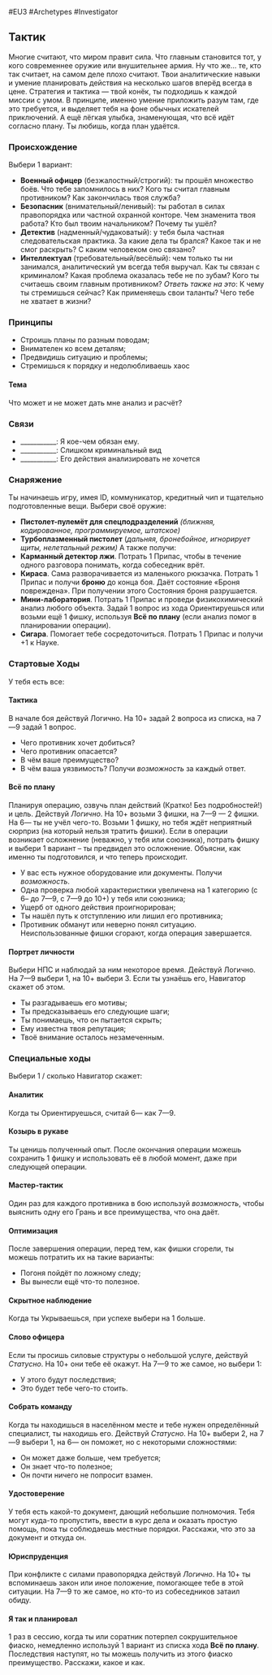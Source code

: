 #EU3 #Archetypes #Investigator 

## Тактик
Многие считают, что миром правит сила. Что главным становится тот, у кого современнее оружие или внушительнее армия. Ну что же… те, кто так считает, на самом деле плохо считают. 
Твои аналитические навыки и умение планировать действия на несколько шагов вперёд всегда в цене. Стратегия и тактика — твой конёк, ты подходишь к каждой миссии с умом. 
В принципе, именно умение приложить разум там, где это требуется, и выделяет тебя на фоне обычных искателей приключений. А ещё лёгкая улыбка, знаменующая, что всё идёт согласно плану. Ты любишь, когда план удаётся.

### Происхождение
Выбери 1 вариант:
- **Военный офицер** (безжалостный/строгий): ты прошёл множество боёв. Что тебе запомнилось в них? Кого ты считал главным противником? Как закончилась твоя служба? 
- **Безопасник** (внимательный/ленивый): ты работал в силах правопорядка или частной охранной конторе. Чем знаменита твоя работа? Кто был твоим начальником? Почему ты ушёл? 
- **Детектив** (надменный/чудаковатый): у тебя была частная следовательская практика. За какие дела ты брался? Какое так и не смог раскрыть? С каким человеком оно связано? 
- **Интеллектуал** (требовательный/весёлый): чем только ты ни занимался, аналитический ум всегда тебя выручал. Как ты связан с криминалом? Какая проблема оказалась тебе не по зубам? Кого ты считаешь своим главным противником? 
*Ответь также на это*: К чему ты стремишься сейчас? Как применяешь свои таланты? Чего тебе не хватает в жизни?

### Принципы
- Строишь планы по разным поводам; 
- Внимателен ко всем деталям; 
- Предвидишь ситуацию и проблемы; 
- Стремишься к порядку и недолюбливаешь хаос
#### Тема
Что может и не может дать мне анализ и расчёт?

### Связи
- \_\_\_\_\_\_\_\_\_\_\_: Я кое-чем обязан ему.
- \_\_\_\_\_\_\_\_\_\_\_: Слишком криминальный вид
- \_\_\_\_\_\_\_\_\_\_\_: Его действия анализировать не хочется

### Снаряжение
Ты начинаешь игру, имея ID, коммуникатор, кредитный чип и тщательно подготовленные вещи. Выбери своё оружие: 
- **Пистолет-пулемёт для спецподразделений** *(ближняя, кодированное, программируемое, штатское)* 
- **Турбоплазменный пистолет** (*дальняя, бронебойное, игнорирует щиты, нелетальный режим)*
А также получи: 
- **Карманный детектор лжи**. Потрать 1 Припас, чтобы в течение одного разговора понимать, когда собеседник врёт. 
- **Кираса**. Сама разворачивается из маленького рюкзачка. Потрать 1 Припас и получи **броню** до конца боя. Даёт состояние «Броня повреждена». При получении этого Состояния броня разрушается. 
- **Мини-лаборатория**. Потрать 1 Припас и проведи физикохимический анализ любого объекта. Задай 1 вопрос из хода Ориентируешься или возьми ещё 1 фишку, используя **Всё по плану** (если анализ помог в планировании операции). 
- **Сигара**. Помогает тебе сосредоточиться. Потрать 1 Припас и получи +1 к Науке.

### Стартовые Ходы
У тебя есть все:
#### Тактика
В начале боя действуй Логично. На 10+ задай 2 вопроса из списка, на 7—9 задай 1 вопрос. 
- Чего противник хочет добиться? 
- Чего противник опасается? 
- В чём ваше преимущество? 
- В чём ваша уязвимость?
Получи *возможность* за каждый ответ. 

#### Всё по плану
Планируя операцию, озвучь план действий (Кратко! Без подробностей!) и цель. Действуй *Логично*. На 10+ возьми 3 фишки, на 7—9 — 2 фишки. На 6— ты не учёл чего-то. Возьми 1 фишку, но тебя ждёт неприятный сюрприз (на который нельзя тратить фишки). 
Если в операции возникает осложнение (неважно, у тебя или союзника), потрать фишку и выбери 1 вариант – ты предвидел это осложнение. Объясни, как именно ты подготовился, и что теперь происходит. 
- У вас есть нужное оборудование или документы. Получи *возможность*. 
- Одна проверка любой характеристики увеличена на 1 категорию (с 6– до 7—9, с 7—9 до 10+) у тебя или союзника; 
- Ущерб от одного действия проигнорирован; 
- Ты нашёл путь к отступлению или лишил его противника; 
- Противник обманут или неверно понял ситуацию. 
Неиспользованные фишки сгорают, когда операция завершается. 

#### Портрет личности
Выбери НПС и наблюдай за ним некоторое время. Действуй Логично. На 7—9 выбери 1, на 10+ выбери 3. Если ты узнаёшь его, Навигатор скажет об этом. 
- Ты разгадываешь его мотивы; 
- Ты предсказываешь его следующие шаги; 
- Ты понимаешь, что он пытается скрыть; 
- Ему известна твоя репутация; 
- Твоё внимание осталось незамеченным.

### Специальные ходы
Выбери 1 / сколько Навигатор скажет: 
#### Аналитик
Когда ты Ориентируешься, считай 6— как 7—9. 

#### Козырь в рукаве
Ты ценишь полученный опыт. После окончания операции можешь сохранить 1 фишку и использовать её в любой момент, даже при следующей операции. 

#### Мастер-тактик
Один раз для каждого противника в бою используй *возможность*, чтобы выяснить одну его Грань и все преимущества, что она даёт. 

#### Оптимизация
После завершения операции, перед тем, как фишки сгорели, ты можешь потратить их на такие варианты: 
- Погоня пойдёт по ложному следу; 
- Вы вынесли ещё что-то полезное. 

#### Скрытное наблюдение
Когда ты Укрываешься, при успехе выбери на 1 больше. 

#### Слово офицера
Если ты просишь силовые структуры о небольшой услуге, действуй *Статусно*. На 10+ они тебе её окажут. На 7—9 то же самое, но выбери 1: 
- У этого будут последствия; 
- Это будет тебе чего-то стоить. 

#### Собрать команду
Когда ты находишься в населённом месте и тебе нужен определённый специалист, ты находишь его. Действуй *Статусно*. На 10+ выбери 2, на 7—9 выбери 1, на 6— он поможет, но с некоторыми сложностями: 
- Он может даже больше, чем требуется; 
- Он знает что-то полезное; 
- Он почти ничего не попросит взамен. 

#### Удостоверение
У тебя есть какой-то документ, дающий небольшие полномочия. Тебя могут куда-то пропустить, ввести в курс дела и оказать простую помощь, пока ты соблюдаешь местные порядки. Расскажи, что это за документ и откуда он. 

#### Юриспруденция
При конфликте с силами правопорядка действуй *Логично*. На 10+ ты вспоминаешь закон или иное положение, помогающее тебе в этой ситуации. На 7—9 то же самое, но кто-то из собеседников затаил обиду. 

#### Я так и планировал
1 раз в сессию, когда ты или соратник потерпел сокрушительное фиаско, немедленно используй 1 вариант из списка хода **Всё по плану**. Последствия наступят, но ты можешь получить из этого фиаско преимущество. Расскажи, какое и как.